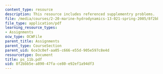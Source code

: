 ```yaml
---
content_type: resource
description: This resource includes referenced supplementry problems.
file: /media/courses/2-20-marine-hydrodynamics-13-021-spring-2005/8f2bbb5ea89047face80e92ef1a94df3_ps_11b.pdf
file_type: application/pdf
learning_resource_types:
- Assignments
ocw_type: OCWFile
parent_title: Assignments
parent_type: CourseSection
parent_uid: 6ce3c0ef-aa05-c666-e55d-905e597c8e4d
resourcetype: Document
title: ps_11b.pdf
uid: 8f2bbb5e-a890-47fa-ce80-e92ef1a94df3
---
```

